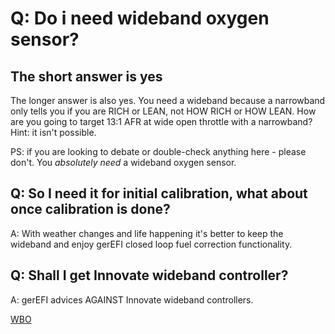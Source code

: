 # Q: Do i need wideband oxygen sensor?

## The short answer is yes

The longer answer is also yes.  You need a wideband because a narrowband only tells you if you are RICH or LEAN, not HOW RICH or HOW LEAN.  How are you going to target 13:1 AFR at wide open throttle with a narrowband? Hint: it isn't possible.

PS: if you are looking to debate or double-check anything here - please don't. You _absolutely need_ a wideband oxygen sensor.

## Q: So I need it for initial calibration, what about once calibration is done?

A: With weather changes and life happening it's better to keep the wideband and enjoy gerEFI closed loop fuel correction functionality.

## Q: Shall I get Innovate wideband controller?

A: gerEFI advices AGAINST Innovate wideband controllers.

[WBO](WBO)
